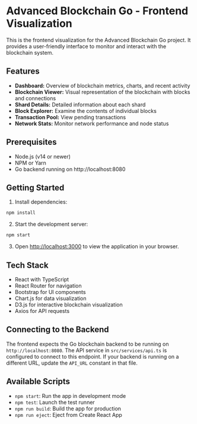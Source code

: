 # Advanced Blockchain Go - Frontend Visualization

This is the frontend visualization for the Advanced Blockchain Go project. It provides a user-friendly interface to monitor and interact with the blockchain system.

## Features

- **Dashboard:** Overview of blockchain metrics, charts, and recent activity
- **Blockchain Viewer:** Visual representation of the blockchain with blocks and connections
- **Shard Details:** Detailed information about each shard
- **Block Explorer:** Examine the contents of individual blocks
- **Transaction Pool:** View pending transactions
- **Network Stats:** Monitor network performance and node status

## Prerequisites

- Node.js (v14 or newer)
- NPM or Yarn
- Go backend running on http://localhost:8080

## Getting Started

1. Install dependencies:

```bash
npm install
```

2. Start the development server:

```bash
npm start
```

3. Open [http://localhost:3000](http://localhost:3000) to view the application in your browser.

## Tech Stack

- React with TypeScript
- React Router for navigation
- Bootstrap for UI components
- Chart.js for data visualization
- D3.js for interactive blockchain visualization
- Axios for API requests

## Connecting to the Backend

The frontend expects the Go blockchain backend to be running on `http://localhost:8080`. The API service in `src/services/api.ts` is configured to connect to this endpoint. If your backend is running on a different URL, update the `API_URL` constant in that file.

## Available Scripts

- `npm start`: Run the app in development mode
- `npm test`: Launch the test runner
- `npm run build`: Build the app for production
- `npm run eject`: Eject from Create React App
